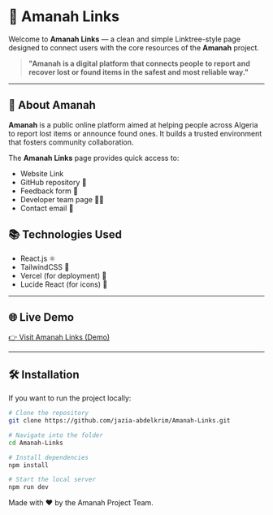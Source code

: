 # 📌 Amanah Links

Welcome to **Amanah Links** — a clean and simple Linktree-style page designed to connect users with the core resources of the **Amanah** project.

> **"Amanah is a digital platform that connects people to report and recover lost or found items in the safest and most reliable way."**

---

## 🚀 About Amanah

**Amanah** is a public online platform aimed at helping people across Algeria to report lost items or announce found ones. It builds a trusted environment that fosters community collaboration.

The **Amanah Links** page provides quick access to:
- Website Link 
- GitHub repository 📂
- Feedback form 📝
- Developer team page 👨‍💻
- Contact email 📧

## 📚 Technologies Used
- React.js ⚛️
- TailwindCSS 🎨
- Vercel (for deployment) 🚀
- Lucide React (for icons) 🎯

---

## 🌐 Live Demo

[👉 Visit Amanah Links (Demo)](https://your-live-link-here.vercel.app)  

---

## 🛠️ Installation

If you want to run the project locally:

```bash
# Clone the repository
git clone https://github.com/jazia-abdelkrim/Amanah-Links.git

# Navigate into the folder
cd Amanah-Links

# Install dependencies
npm install

# Start the local server
npm run dev
```

Made with ❤️ by the Amanah Project Team.
